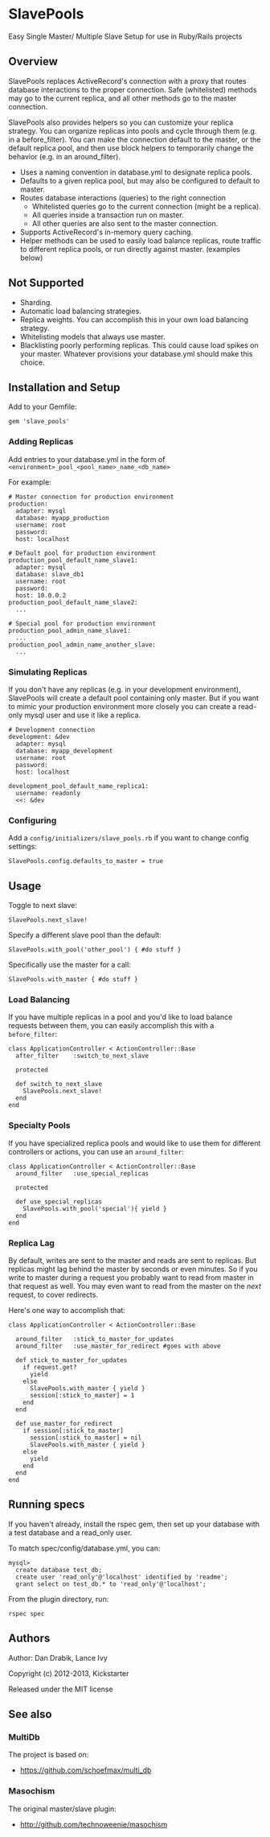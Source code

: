 # SlavePools

Easy Single Master/ Multiple Slave Setup for use in Ruby/Rails projects

## Overview

SlavePools replaces ActiveRecord's connection with a proxy that routes database interactions to the proper connection. Safe (whitelisted) methods may go to the current replica, and all other methods go to the master connection.

SlavePools also provides helpers so you can customize your replica strategy. You can organize replicas into pools and cycle through them (e.g. in a before_filter). You can make the connection default to the master, or the default replica pool, and then use block helpers to temporarily change the behavior (e.g. in an around_filter).

* Uses a naming convention in database.yml to designate replica pools.
* Defaults to a given replica pool, but may also be configured to default to master.
* Routes database interactions (queries) to the right connection
  * Whitelisted queries go to the current connection (might be a replica).
  * All queries inside a transaction run on master.
  * All other queries are also sent to the master connection.
* Supports ActiveRecord's in-memory query caching.
* Helper methods can be used to easily load balance replicas, route traffic to different replica pools, or run directly against master. (examples below)

## Not Supported

* Sharding.
* Automatic load balancing strategies.
* Replica weights. You can accomplish this in your own load balancing strategy.
* Whitelisting models that always use master.
* Blacklisting poorly performing replicas. This could cause load spikes on your master. Whatever provisions your database.yml should make this choice.

## Installation and Setup

Add to your Gemfile:

    gem 'slave_pools'

### Adding Replicas

Add entries to your database.yml in the form of `<environment>_pool_<pool_name>_name_<db_name>`

For example:

    # Master connection for production environment
    production:
      adapter: mysql
      database: myapp_production
      username: root
      password:
      host: localhost

    # Default pool for production environment
    production_pool_default_name_slave1:
      adapter: mysql
      database: slave_db1
      username: root
      password:
      host: 10.0.0.2
    production_pool_default_name_slave2:
      ...

    # Special pool for production environment
    production_pool_admin_name_slave1:
      ...
    production_pool_admin_name_another_slave:
      ...

### Simulating Replicas

If you don't have any replicas (e.g. in your development environment), SlavePools will create a default pool containing only master. But if you want to mimic your production environment more closely you can create a read-only mysql user and use it like a replica.

    # Development connection
    development: &dev
      adapter: mysql
      database: myapp_development
      username: root
      password:
      host: localhost

    development_pool_default_name_replica1:
      username: readonly
      <<: &dev

### Configuring

Add a `config/initializers/slave_pools.rb` if you want to change config settings:

    SlavePools.config.defaults_to_master = true

## Usage

Toggle to next slave:

    SlavePools.next_slave!

Specify a different slave pool than the default:

    SlavePools.with_pool('other_pool') { #do stuff }

Specifically use the master for a call:

    SlavePools.with_master { #do stuff }

### Load Balancing

If you have multiple replicas in a pool and you'd like to load balance requests between them, you can easily accomplish this with a `before_filter`:

    class ApplicationController < ActionController::Base
      after_filter    :switch_to_next_slave

      protected

      def switch_to_next_slave
        SlavePools.next_slave!
      end
    end

### Specialty Pools

If you have specialized replica pools and would like to use them for different controllers or actions, you can use an `around_filter`:

    class ApplicationController < ActionController::Base
      around_filter   :use_special_replicas

      protected

      def use_special_replicas
        SlavePools.with_pool('special'){ yield }
      end
    end

### Replica Lag

By default, writes are sent to the master and reads are sent to replicas. But replicas might lag behind the master by seconds or even minutes. So if you write to master during a request you probably want to read from master in that request as well. You may even want to read from the master on the _next_ request, to cover redirects.

Here's one way to accomplish that:

    class ApplicationController < ActionController::Base

      around_filter   :stick_to_master_for_updates
      around_filter   :use_master_for_redirect #goes with above

      def stick_to_master_for_updates
        if request.get?
          yield
        else
          SlavePools.with_master { yield }
          session[:stick_to_master] = 1
        end
      end

      def use_master_for_redirect
        if session[:stick_to_master]
          session[:stick_to_master] = nil
          SlavePools.with_master { yield }
        else
          yield
        end
      end
    end

## Running specs

If you haven't already, install the rspec gem, then set up your database
with a test database and a read_only user.

To match spec/config/database.yml, you can:

    mysql>
      create database test_db;
      create user 'read_only'@'localhost' identified by 'readme';
      grant select on test_db.* to 'read_only'@'localhost';

From the plugin directory, run:

    rspec spec

## Authors

Author: Dan Drabik, Lance Ivy

Copyright (c) 2012-2013, Kickstarter

Released under the MIT license

## See also

### MultiDb

The project is based on:

* https://github.com/schoefmax/multi_db

### Masochism

The original master/slave plugin:

* http://github.com/technoweenie/masochism
